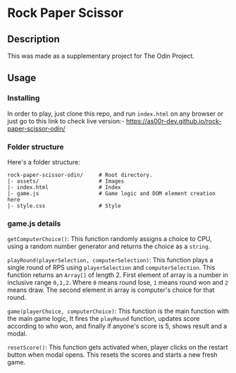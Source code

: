 # Rock Paper Scissor

## Description

This was made as a supplementary project for The Odin Project.

## Usage

### Installing

In order to play, just clone this repo, and run `index.html`
on any browser or just go to this link to check live version:- https://as00r-dev.github.io/rock-paper-scissor-odin/

### Folder structure

Here's a folder structure:

```
rock-paper-scissor-odin/     # Root directory.
|- assets/                   # Images
|- index.html                # Index
|- game.js                   # Game logic and DOM element creation here
|- style.css                 # Style
```

### game.js details

`getComputerChoice()`: This function randomly assigns a choice to CPU,
using a random number generator and returns the choice as a `string`.

`playRound(playerSelection, computerSelection)`: This function plays
a single round of RPS using `playerSelection` and `computerSelection`.
This function returns an `Array[]` of length 2. First element of array
is a number in inclusive range `0,1,2`. Where `0` means round lose,
`1` means round won and `2` means draw. The second element in array
is computer's choice for that round.

`game(playerChoice, computerChoice)`: This function is the main function
with the main game logic, It fires the `playRound` function, updates
score according to who won, and finally if anyone's score is 5, shows
result and a modal.

`resetScore()`: This function gets activated when, player clicks on
the restart button when modal opens. This resets the scores and starts
a new fresh game.
